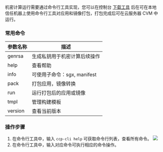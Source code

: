 机密计算运行需要通过命令行工具实现，您可以在控制台 [下载工具](https://cloud.tencent.com/document/product/1542/69122) 后在可在本地信任机器上使用命令行工具对应用和镜像打包，打包完成后可在云服务器 CVM 中运行。

### 常用命令

| 参数名称 | 描述 |
|---------|---------|
| genrsa | 生成私钥用于机密计算后续操作 | 
| help | 查看帮助 | 
| info | 可使用子命令：sgx, manifest | 
| pack | 打包应用，镜像转换 | 
| run | 运行打包后的应用或镜像 | 
| tmpl | 管理构建模板 | 
| version | 查看当前版本 | 

### 操作步骤
1. 在命令行工具中，输入 `ccp-cli help` 可获取命令行列表，查看所有命令。
![](https://qcloudimg.tencent-cloud.cn/raw/b1bdade615751a4b47c9f36e2614534b.png)
2. 在命令行工具中，输入对应命令可执行相应的命令操作。

            
          
            
          
      

